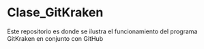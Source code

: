 # Clase_GitKraken
Este repositorio es donde se ilustra el funcionamiento del programa GitKraken en conjunto con GitHub
